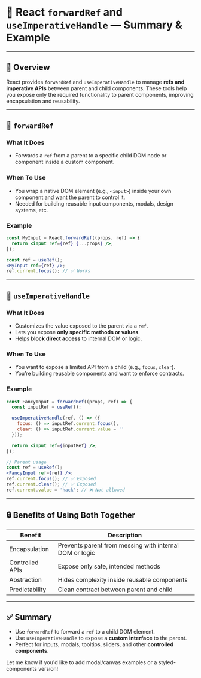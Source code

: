 # 🔄 React `forwardRef` and `useImperativeHandle` — Summary & Example

---

## 🧠 Overview

React provides `forwardRef` and `useImperativeHandle` to manage **refs and imperative APIs** between parent and child components. These tools help you expose only the required functionality to parent components, improving encapsulation and reusability.

---

## 🔁 `forwardRef`

### What It Does

* Forwards a `ref` from a parent to a specific child DOM node or component inside a custom component.

### When To Use

* You wrap a native DOM element (e.g., `<input>`) inside your own component and want the parent to control it.
* Needed for building reusable input components, modals, design systems, etc.

### Example

```jsx
const MyInput = React.forwardRef((props, ref) => {
  return <input ref={ref} {...props} />;
});

const ref = useRef();
<MyInput ref={ref} />;
ref.current.focus(); // ✅ Works
```

---

## 🔧 `useImperativeHandle`

### What It Does

* Customizes the value exposed to the parent via a `ref`.
* Lets you expose **only specific methods or values**.
* Helps **block direct access** to internal DOM or logic.

### When To Use

* You want to expose a limited API from a child (e.g., `focus`, `clear`).
* You’re building reusable components and want to enforce contracts.

### Example

```jsx
const FancyInput = forwardRef((props, ref) => {
  const inputRef = useRef();

  useImperativeHandle(ref, () => ({
    focus: () => inputRef.current.focus(),
    clear: () => inputRef.current.value = ''
  }));

  return <input ref={inputRef} />;
});

// Parent usage
const ref = useRef();
<FancyInput ref={ref} />;
ref.current.focus(); // ✅ Exposed
ref.current.clear(); // ✅ Exposed
ref.current.value = 'hack'; // ❌ Not allowed
```

---

## 🔒 Benefits of Using Both Together

| Benefit         | Description                                             |
| --------------- | ------------------------------------------------------- |
| Encapsulation   | Prevents parent from messing with internal DOM or logic |
| Controlled APIs | Expose only safe, intended methods                      |
| Abstraction     | Hides complexity inside reusable components             |
| Predictability  | Clean contract between parent and child                 |

---

## ✅ Summary

* Use `forwardRef` to forward a `ref` to a child DOM element.
* Use `useImperativeHandle` to expose a **custom interface** to the parent.
* Perfect for inputs, modals, tooltips, sliders, and other **controlled components**.

Let me know if you'd like to add modal/canvas examples or a styled-components version!
